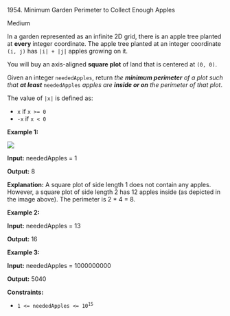 1954\. Minimum Garden Perimeter to Collect Enough Apples

Medium

In a garden represented as an infinite 2D grid, there is an apple tree planted at **every** integer coordinate. The apple tree planted at an integer coordinate `(i, j)` has `|i| + |j|` apples growing on it.

You will buy an axis-aligned **square plot** of land that is centered at `(0, 0)`.

Given an integer `neededApples`, return _the **minimum perimeter** of a plot such that **at least**_ `neededApples` _apples are **inside or on** the perimeter of that plot_.

The value of `|x|` is defined as:

*   `x` if `x >= 0`
*   `-x` if `x < 0`

**Example 1:**

![](https://assets.leetcode.com/uploads/2019/08/30/1527_example_1_2.png)

**Input:** neededApples = 1

**Output:** 8

**Explanation:** A square plot of side length 1 does not contain any apples. However, a square plot of side length 2 has 12 apples inside (as depicted in the image above). The perimeter is 2 \* 4 = 8.

**Example 2:**

**Input:** neededApples = 13

**Output:** 16

**Example 3:**

**Input:** neededApples = 1000000000

**Output:** 5040

**Constraints:**

*   <code>1 <= neededApples <= 10<sup>15</sup></code>